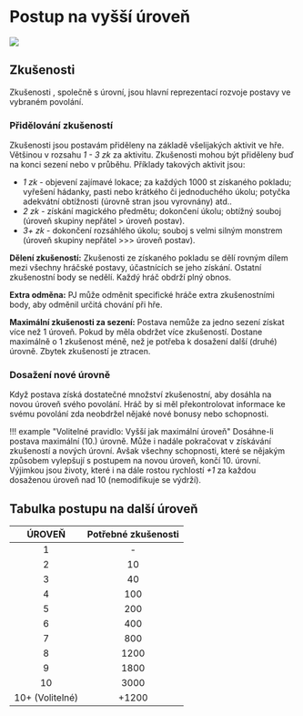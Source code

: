 # Postup na vyšší úroveň

<img src="/assets/levelUp.webp" style="zoom:100%;" />

## Zkušenosti

Zkušenosti , společně s úrovní, jsou hlavní reprezentací rozvoje postavy ve vybraném povolání. 

### Přidělování zkušeností

Zkušenosti jsou postavám přiděleny na základě všelijakých aktivit ve hře. Většinou v rozsahu *1 - 3 zk* za aktivitu. Zkušenosti mohou být přiděleny buď na konci sezení nebo v průběhu. Příklady takových aktivit jsou: 

- *1 zk* -  objevení zajímavé lokace; za každých 1000 st získaného pokladu; vyřešení hádanky, pasti nebo krátkého či jednoduchého úkolu; potyčka adekvátní obtížnosti (úrovně stran jsou vyrovnány) atd.. 
- *2 zk* - získání magického předmětu; dokončení úkolu; obtížný souboj (úroveň skupiny nepřátel > úroveň postav). 
- *3+ zk* - dokončení rozsáhlého úkolu; souboj s velmi silným monstrem (úroveň skupiny nepřátel >>> úroveň postav).

**Dělení zkušeností:** Zkušenosti ze získaného pokladu se dělí rovným dílem mezi všechny hráčské postavy, účastnících se jeho získání. Ostatní zkušenostní body se nedělí. Každý hráč obdrží plný obnos.

**Extra odměna:** PJ může odměnit specifické hráče extra zkušenostními body, aby odměnil určitá chování při hře. 

**Maximální zkušenosti za sezení:** Postava nemůže za jedno sezení získat více než 1 úroveň. Pokud by měla obdržet více zkušeností. Dostane maximálně o 1 zkušenost méně, než je potřeba k dosažení další (druhé) úrovně. Zbytek zkušeností je ztracen.

### Dosažení nové úrovně 

Když postava získá dostatečné množství zkušenostní, aby dosáhla na novou úroveň svého povolání. Hráč by si měl překontrolovat informace ke svému povolání zda neobdržel nějaké nové bonusy nebo schopnosti.

!!! example "Volitelné pravidlo: Vyšší jak maximální úroveň"
	Dosáhne-li postava maximální (10.) úrovně. Může i nadále pokračovat v získávání zkušeností a nových úrovní. Avšak všechny schopnosti, které se nějakým způsobem vylepšují s postupem na novou úroveň, končí 10. úrovní. Výjimkou jsou životy, které i na dále rostou rychlostí *+1* za každou dosaženou úroveň nad 10 (nemodifikuje se výdrží). 

## Tabulka postupu na další úroveň

|     ÚROVEŇ      | Potřebné zkušenosti |
| :-------------: | :-----------------: |
|        1        |          -          |
|        2        |         10          |
|        3        |         40          |
|        4        |         100         |
|        5        |         200         |
|        6        |         400         |
|        7        |         800         |
|        8        |        1200         |
|        9        |        1800         |
|       10        |        3000         |
| 10+ (Volitelné) |        +1200        |
